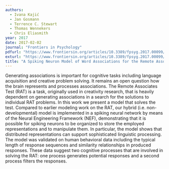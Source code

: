```yaml
---
authors:
  - Ivana Kajić
  - Jan Gosmann
  - Terrence C. Stewart
  - Thomas Wennekers
  - Chris Eliasmith
year: 2017
date: 2017-02-02
journal: "Frontiers in Psychology"
pdfurl: "https://www.frontiersin.org/articles/10.3389/fpsyg.2017.00099/pdf"
exturl: "https://www.frontiersin.org/articles/10.3389/fpsyg.2017.00099/full"
title: "A Spiking Neuron Model of Word Associations for the Remote Associates Test"
---
```


Generating associations is important for cognitive tasks including language
acquisition and creative problem solving. It remains an open question how the
brain represents and processes associations. The Remote Associates Test (RAT) is
a task, originally used in creativity research, that is heavily dependent on
generating associations in a search for the solutions to individual RAT
problems. In this work we present a model that solves the test. Compared to
earlier modeling work on the RAT, our hybrid (i.e. non-developmental) model is
implemented in a spiking neural network by means of the Neural Engineering
Framework (NEF), demonstrating that it is possible for spiking neurons to be
organized to store the employed representations and to manipulate them. In
particular, the model shows that distributed representations can support
sophisticated linguistic processing. The model was validated on human behavioral
data including the typical length of response sequences and similarity
relationships in produced responses. These data suggest two cognitive processes
that are involved in solving the RAT: one process generates potential responses
and a second process filters the responses.
